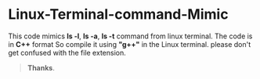 # Linux-Terminal-command-Mimic

This code mimics **ls -l**, **ls -a**, **ls -t** command from linux terminal. 
The code is in **C++** format So compile it using **"g++"** in the Linux terminal.
please don't get confused with the file extension.

>**Thanks**.
